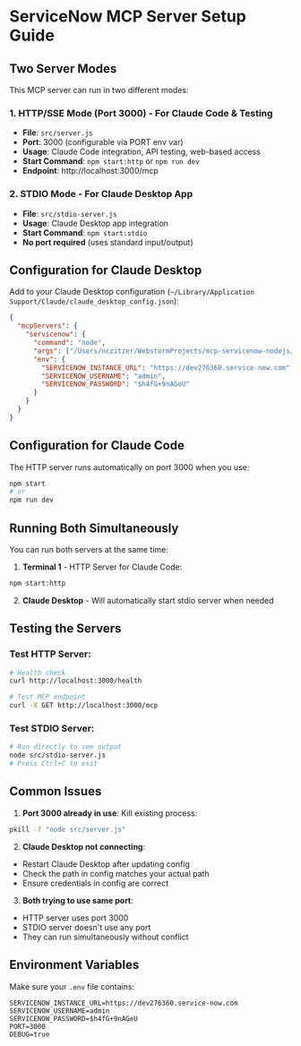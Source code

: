 # ServiceNow MCP Server Setup Guide

## Two Server Modes

This MCP server can run in two different modes:

### 1. HTTP/SSE Mode (Port 3000) - For Claude Code & Testing
- **File**: `src/server.js`
- **Port**: 3000 (configurable via PORT env var)
- **Usage**: Claude Code integration, API testing, web-based access
- **Start Command**: `npm start:http` or `npm run dev`
- **Endpoint**: http://localhost:3000/mcp

### 2. STDIO Mode - For Claude Desktop App
- **File**: `src/stdio-server.js`
- **Usage**: Claude Desktop app integration
- **Start Command**: `npm start:stdio`
- **No port required** (uses standard input/output)

## Configuration for Claude Desktop

Add to your Claude Desktop configuration (`~/Library/Application Support/Claude/claude_desktop_config.json`):

```json
{
  "mcpServers": {
    "servicenow": {
      "command": "node",
      "args": ["/Users/nczitzer/WebstormProjects/mcp-servicenow-nodejs/src/stdio-server.js"],
      "env": {
        "SERVICENOW_INSTANCE_URL": "https://dev276360.service-now.com",
        "SERVICENOW_USERNAME": "admin",
        "SERVICENOW_PASSWORD": "$h4fG+9nAGeU"
      }
    }
  }
}
```

## Configuration for Claude Code

The HTTP server runs automatically on port 3000 when you use:
```bash
npm start
# or
npm run dev
```

## Running Both Simultaneously

You can run both servers at the same time:

1. **Terminal 1** - HTTP Server for Claude Code:
```bash
npm start:http
```

2. **Claude Desktop** - Will automatically start stdio server when needed

## Testing the Servers

### Test HTTP Server:
```bash
# Health check
curl http://localhost:3000/health

# Test MCP endpoint
curl -X GET http://localhost:3000/mcp
```

### Test STDIO Server:
```bash
# Run directly to see output
node src/stdio-server.js
# Press Ctrl+C to exit
```

## Common Issues

1. **Port 3000 already in use**: Kill existing process:
```bash
pkill -f "node src/server.js"
```

2. **Claude Desktop not connecting**:
- Restart Claude Desktop after updating config
- Check the path in config matches your actual path
- Ensure credentials in config are correct

3. **Both trying to use same port**:
- HTTP server uses port 3000
- STDIO server doesn't use any port
- They can run simultaneously without conflict

## Environment Variables

Make sure your `.env` file contains:
```
SERVICENOW_INSTANCE_URL=https://dev276360.service-now.com
SERVICENOW_USERNAME=admin
SERVICENOW_PASSWORD=$h4fG+9nAGeU
PORT=3000
DEBUG=true
```